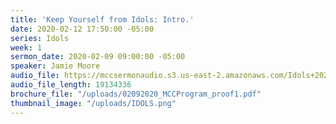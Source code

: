 ```yaml
---
title: 'Keep Yourself from Idols: Intro.'
date: 2020-02-12 17:50:00 -05:00
series: Idols
week: 1
sermon_date: 2020-02-09 09:00:00 -05:00
speaker: Jamie Moore
audio_file: https://mccsermonaudio.s3.us-east-2.amazonaws.com/Idols+2020/Week+1+Intro_+Keep+Yourself+from+Idols.lite.mp3
audio_file_length: 19134336
brochure_file: "/uploads/02092020_MCCProgram_proof1.pdf"
thumbnail_image: "/uploads/IDOLS.png"
---
```

